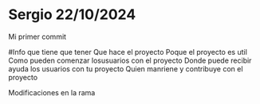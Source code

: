 # Sergio 22/10/2024
Mi primer commit

#Info que tiene que tener
Que hace el proyecto
Poque el proyecto es util
Como pueden comenzar losusuarios con el proyecto
Donde puede recibir ayuda los usuarios con tu proyecto
Quien manriene y contribuye con el proyecto

Modificaciones en la rama
